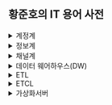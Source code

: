 ## 황준호의 IT 용어 사전

<details markdown="1">
<summary>계정계</summary>

<img src="./architecture.jpg"><br>
본연의 금융 업무 처리 시스템. 고객의 거래 데이터 자체를 다루는 영역<br>

업무: 계좌 개설 및 폐쇄, 입출금,이체, 외환 시스템 처리 등<br>
특징: 가장 핵심적인 시스템, 장애가 바로 금전적 피해로 이어짐. 필히 보수적으로 운영되는 영역 안정성이 최우선(삼중 백업)<br>

</details>
<details markdown="1">
<summary>정보계</summary>

계정계에서 생성된 데이터를 기반으로 영업점 및 각 부서의 업무처리에 필요한, 참고해야할 기록과 통계를 관리하는 시스템.<br>

업무:<br>
1) 목적별 전문 데이터 관리: 신용평가, 여신승인,리스크관리<br>
2) 기업 전략을 위한 데이터관리: 수익관리, 고객관계관리, 성과관리, 위험관리, 마케팅 등<br>
특징: 최근 고객 중심 서비스가 주요해지며, 고객 접점 채널에 즉각적인 마케팅과 개인화가 가능하도록 빅데이터 기술이 가장 많이 활용되고 있음.<br>

</details>
<details markdown="1">
<summary>채널계</summary>

고객 유입 채널이 다양해짐에 따라 이러한 고객들과 접하는 통로를 관리하는 시스템.

</details>

<details markdown="1">
<summary>데이터 웨어하우스(DW)</summary>

데이터웨어 하우스(DW)는 기존 정보를 활용해 더 나은 정보를 제공하고, 데이터의 품질을 향상시키며, 조직의 변화를 지원하고 비용과 자원관리의 효율성을 향상시키는 것이 목적이다.<br>

데이터 웨어하우스의 4가지 특성<br>
▷ 주제지향(Subject Oriented):<br>
기존의 데이터베이스가 대출, 예금, 재고관리 등과 같은 '기능'이나 '업무' 처리를 중심으로 설계되는 것에 비해 데이터웨어 하우스(DW)는 고객, 거래처, 공급자, 상품 등과 같은 '주제' 중심으로 구성된다. 즉, 이용자에게 이해하기 쉬운 형태로 제공된다.<br>

▷ 통합(Integrated):<br>
기존의 운영시스템은 부서나 부문, 혹은 기관별로 일관성 없는 다량의 데이터를 중복 관리하지만, 데이터 웨어하우스(DW)는 데이터 속성의 이름, 코드의 구조, 도량형 단위 등의 일관성을 유지하며 전사적 관점에서 하나로 통합한다.<br>

▷ 시계열(Time Variant):<br>
기존의 데이터베이스는 사용자가 사용하는 현재 시간을 기준으로 최신의 값을 유지하지만, 데이터웨어 하우스(DW)는 일정 기간 수집된 데이터를 갱신 없이 보관하며 일, 월, 분기, 년 등과 같은 기간 관련 정보를 함께 저장한다.<br>

시계열성은 어떤 자료가 시간에 따라 변경되어야 하는 것이 아니고, 시간에 따른 변경을 항상 반영하고 있어야 함을 의미한다.<br>

▷ 비휘발성(Nonvolatile):<br>
기존의 데이터베이스에서는 추가나 삭제, 변경 등과 같은 갱신 작업이 레코드 단위로 지속적으로 발생하지만, 데이터 웨어하우스(DW) 내의 데이터는 일단 적재(loading)가 완료되면 읽기 전용 형태의 스냅 샷 데이터로 존재하게 된다.<br>


</details>

<details markdown="1">
<summary>ETL</summary>

ETL이란 데이터 웨어하우스 구축 시 데이터를 운영 시스템에서 추출하여 가공(변환, 정제)한 후 데이터 웨어하우스(DW)에 적재하는 모든 과정을 말한다. 일반적으로 발생하는 데이터 변환에는 필터링, 정렬, 집계, 데이터 조인, 데이터 정리, 중복 제거 및 데이터 유효성 검사 등의 다양한 작업이 포함된다.<br>

▷ Extract: 하나 또는 그 이상의 데이터 원천들로 부터 데이터 획득<br>
▷ Transform: 데이터 클렌징, 형식 변환 및 표준화, 통합 또는 다수 애플리케이션에 내장된 비즈니스룰 적용 등<br>
▷ Load: 변형 단계의 처리가 완료된 데이터를 특정 목표 시스템에 적재<br>


</details>
<details markdown="1">
<summary>ETCL</summary>

Extraction(추출)<br>
다수의 소스시스템으로 부터 데이터를 추출하는 기능<br>

Transformation(변환)<br>
DW내 표준화 규칙에 의거 데이터 변환<br>
소스시스템 데이터를 DW 시스템 모델을 형태로 변경<br>

Cleansing(정제)<br>


</details>
<details markdown="1">
<summary>가상화서버</summary>

가상화가 대세. -> 예전에는 일부만 가상화를 사용했지만 이제 금융권도 코어부분도 가상화서버에 올리고 있다.<br>

개발서버, 테스트서버, 운용서버<br>

이렇게 한 프로젝트에 여러 서버들이 필요한데, 이러한 서버를 구축하는데 6주걸린다.<br>

하지만, 가상화를 이용하면 하루면 끝.<br>

기존에 가상화서비스의 보안과 성능의 문제로 일부만 가상화서버를 사용했던 금융권이<br>

최근 기술 제약의 극복으로 많은 부분을 가상화로 전환하려는 움직임이 활발하기 때문에<br>

가상화 서버에 대한 지식과 기술은 필수적이다.<br>

</details>
